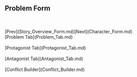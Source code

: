 ## Problem Form ##
 <br/>
 <br/>
[Prev](Story_Overview_Form.md)[Next](Character_Form.md) <br/>
[Problem Tab](Problem_Tab.md) <br/><br/>
[Protagonist Tab](Protagonist_Tab.md) <br/><br/>
[Antagonist Tab](Antagonist_Tab.md) <br/><br/>
[Conflict Builder](Conflict_Builder.md) <br/><br/>
